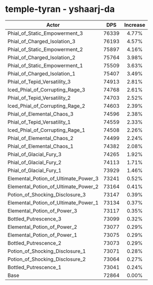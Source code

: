# temple-tyran - yshaarj-da
| Actor | DPS | Increase |
|---|:---:|:---:|
|Phial_of_Static_Empowerment_3|76339|4.77%|
|Phial_of_Charged_Isolation_3|76193|4.57%|
|Phial_of_Static_Empowerment_2|75897|4.16%|
|Phial_of_Charged_Isolation_2|75764|3.98%|
|Phial_of_Static_Empowerment_1|75509|3.63%|
|Phial_of_Charged_Isolation_1|75407|3.49%|
|Phial_of_Tepid_Versatility_3|74913|2.81%|
|Iced_Phial_of_Corrupting_Rage_3|74768|2.61%|
|Phial_of_Tepid_Versatility_2|74703|2.52%|
|Iced_Phial_of_Corrupting_Rage_2|74603|2.39%|
|Phial_of_Elemental_Chaos_3|74596|2.38%|
|Phial_of_Tepid_Versatility_1|74559|2.33%|
|Iced_Phial_of_Corrupting_Rage_1|74508|2.26%|
|Phial_of_Elemental_Chaos_2|74499|2.24%|
|Phial_of_Elemental_Chaos_1|74382|2.08%|
|Phial_of_Glacial_Fury_3|74265|1.92%|
|Phial_of_Glacial_Fury_2|74113|1.71%|
|Phial_of_Glacial_Fury_1|73929|1.46%|
|Elemental_Potion_of_Ultimate_Power_3|73241|0.52%|
|Elemental_Potion_of_Ultimate_Power_2|73164|0.41%|
|Potion_of_Shocking_Disclosure_3|73147|0.39%|
|Elemental_Potion_of_Ultimate_Power_1|73134|0.37%|
|Elemental_Potion_of_Power_3|73117|0.35%|
|Bottled_Putrescence_3|73099|0.32%|
|Elemental_Potion_of_Power_2|73077|0.29%|
|Elemental_Potion_of_Power_1|73075|0.29%|
|Bottled_Putrescence_2|73073|0.29%|
|Potion_of_Shocking_Disclosure_1|73071|0.28%|
|Potion_of_Shocking_Disclosure_2|73064|0.27%|
|Bottled_Putrescence_1|73041|0.24%|
|Base|72864|0.00%|
